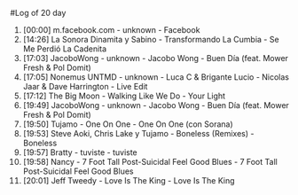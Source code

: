 #Log of 20 day

1. [00:00] m.facebook.com - unknown - Facebook
1. [14:26] La Sonora Dinamita y Sabino - Transformando La Cumbia - Se Me Perdió La Cadenita
1. [17:03] JacoboWong - unknown - Jacobo Wong - Buen Día (feat. Mower Fresh & Pol Domit)
1. [17:05] Nonemus UNTMD - unknown - Luca C & Brigante Lucio - Nicolas Jaar & Dave Harrington - Live Edit
1. [17:12] The Big Moon - Walking Like We Do - Your Light
1. [19:49] JacoboWong - unknown - Jacobo Wong - Buen Día (feat. Mower Fresh & Pol Domit)
1. [19:50] Tujamo - One On One - One On One (con Sorana)
1. [19:53] Steve Aoki, Chris Lake y Tujamo - Boneless (Remixes) - Boneless
1. [19:57] Bratty - tuviste - tuviste
1. [19:58] Nancy - 7 Foot Tall Post-Suicidal Feel Good Blues - 7 Foot Tall Post-Suicidal Feel Good Blues
1. [20:01] Jeff Tweedy - Love Is The King - Love Is The King
